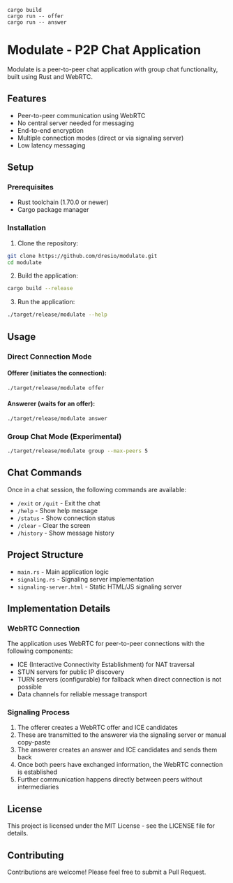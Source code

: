 ```
cargo build
cargo run -- offer
cargo run -- answer
```

# Modulate - P2P Chat Application

Modulate is a peer-to-peer chat application with group chat functionality, built using Rust and WebRTC.

## Features

- Peer-to-peer communication using WebRTC
- No central server needed for messaging
- End-to-end encryption
- Multiple connection modes (direct or via signaling server)
- Low latency messaging

## Setup

### Prerequisites

- Rust toolchain (1.70.0 or newer)
- Cargo package manager

### Installation

1. Clone the repository:

```bash
git clone https://github.com/dresio/modulate.git
cd modulate
```

2. Build the application:

```bash
cargo build --release
```

3. Run the application:

```bash
./target/release/modulate --help
```

## Usage

### Direct Connection Mode

#### Offerer (initiates the connection):

```bash
./target/release/modulate offer
```

#### Answerer (waits for an offer):

```bash
./target/release/modulate answer
```

### Group Chat Mode (Experimental)

```bash
./target/release/modulate group --max-peers 5
```

## Chat Commands

Once in a chat session, the following commands are available:

- `/exit` or `/quit` - Exit the chat
- `/help` - Show help message
- `/status` - Show connection status
- `/clear` - Clear the screen
- `/history` - Show message history

## Project Structure

- `main.rs` - Main application logic
- `signaling.rs` - Signaling server implementation
- `signaling-server.html` - Static HTML/JS signaling server

## Implementation Details

### WebRTC Connection

The application uses WebRTC for peer-to-peer connections with the following components:

- ICE (Interactive Connectivity Establishment) for NAT traversal
- STUN servers for public IP discovery
- TURN servers (configurable) for fallback when direct connection is not possible
- Data channels for reliable message transport

### Signaling Process

1. The offerer creates a WebRTC offer and ICE candidates
2. These are transmitted to the answerer via the signaling server or manual copy-paste
3. The answerer creates an answer and ICE candidates and sends them back
4. Once both peers have exchanged information, the WebRTC connection is established
5. Further communication happens directly between peers without intermediaries

## License

This project is licensed under the MIT License - see the LICENSE file for details.

## Contributing

Contributions are welcome! Please feel free to submit a Pull Request.
